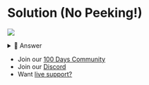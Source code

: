 # Solution (No Peeking!)
![](https://www.youtube.com/watch?v=COK6Y7hCDLI)

<details> <summary> 👀 Answer </summary>

Check out my solution in [this repl](https://replit.com/@DavidAtReplit/Day-077-Solution?v=1).

</details>

- Join our [100 Days Community](https://replit.com/100-days-help)
- Join our [Discord](https://replit.com/discord)
- Want [live support?](https://replit.com/replit-101)